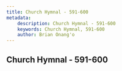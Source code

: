 ```yaml
---
title: Church Hymnal - 591-600
metadata:
    description: Church Hymnal - 591-600
    keywords: Church Hymnal, 591-600
    author: Brian Onang'o
---
```



## Church Hymnal - 591-600
  
